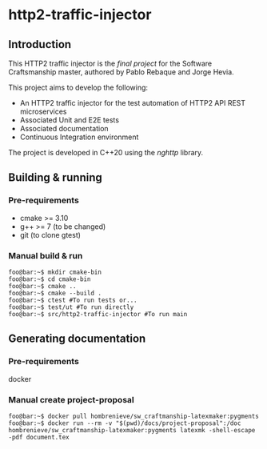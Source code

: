 # http2-traffic-injector
## Introduction
This HTTP2 traffic injector is the *final project* for the Software
Craftsmanship master, authored by Pablo Rebaque and Jorge Hevia.

This project aims to develop the following:

* An HTTP2 traffic injector for the test automation of HTTP2 API REST
microservices
* Associated Unit and E2E tests
* Associated documentation
* Continuous Integration environment

The project is developed in C++20 using the *nghttp* library.

## Building & running
### Pre-requirements
* cmake >= 3.10
* g++ >= 7 (to be changed)
* git (to clone gtest)
### Manual build & run
```console
foo@bar:~$ mkdir cmake-bin
foo@bar:~$ cd cmake-bin
foo@bar:~$ cmake ..
foo@bar:~$ cmake --build .
foo@bar:~$ ctest #To run tests or...
foo@bar:~$ test/ut #To run directly
foo@bar:~$ src/http2-traffic-injector #To run main
```
## Generating documentation
### Pre-requirements
docker
### Manual create project-proposal
```console
foo@bar:~$ docker pull hombrenieve/sw_craftmanship-latexmaker:pygments
foo@bar:~$ docker run --rm -v "$(pwd)/docs/project-proposal":/doc hombrenieve/sw_craftmanship-latexmaker:pygments latexmk -shell-escape -pdf document.tex
```

